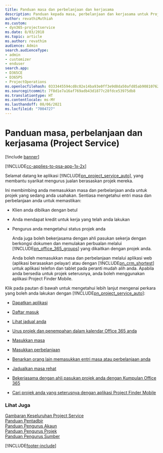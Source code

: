 ```yaml
---
title: Panduan masa dan perbelanjaan dan kerjasama
description: Panduan kepada masa, perbelanjaan dan kerjasama untuk Project Service
author: revathiMuthiah
ms.custom:
- dyn365-projectservice
ms.date: 8/03/2018
ms.topic: article
ms.author: revathim
audience: Admin
search.audienceType:
- admin
- customizer
- enduser
search.app:
- D365CE
- D365PS
- ProjectOperations
ms.openlocfilehash: 0333445594cd8c02e14ba93e0ff3e9d8da50afd85ab90810762c415b53018ccb
ms.sourcegitcommit: 7f8d1e7a16af769adb43d1877c28fdce53975db8
ms.translationtype: HT
ms.contentlocale: ms-MY
ms.lasthandoff: 08/06/2021
ms.locfileid: "7004727"
---
```

# <a name="time-expense-and-collaboration-guide-project-service"></a>Panduan masa, perbelanjaan dan kerjasama (Project Service)

[!include [banner](../includes/psa-now-project-operations.md)]

[!INCLUDE[cc-applies-to-psa-app-1x-2x](../includes/cc-applies-to-psa-app-1x-2x.md)]

Selamat datang ke aplikasi [!INCLUDE[pn_project_service_auto](../includes/pn-project-service-auto.md)], yang membantu syarikat mengurus jualan berasaskan projek mereka. 
  
 Ini membimbing anda memasukkan masa dan perbelanjaan anda untuk projek yang sedang anda usahakan. Sentiasa mengetahui entri masa dan perbelanjaan anda untuk memastikan:  
  
- Klien anda dibilkan dengan betul  
  
- Anda mendapat kredit untuk kerja yang telah anda lakukan  
  
- Pengurus anda mengetahui status projek anda  
  
  Anda juga boleh bekerjasama dengan ahli pasukan sekerja dengan berkongsi dokumen dan memulakan perbualan melalui [!INCLUDE[pn_office_365_groups](../includes/pn-office-365-groups.md)] yang dikaitkan dengan projek anda.  
  
  Anda boleh memasukkan masa dan perbelanjaan melalui aplikasi web (aplikasi berasaskan pelayar) atau dengan [!INCLUDE[pn_crm_shortest](../includes/pn-crm-shortest.md)] untuk aplikasi telefon dan tablet pada peranti mudah alih anda. Apabila anda bersedia untuk projek seterusnya, anda boleh menggunakan aplikasi Project Finder Mobile.  
  
Klik pada pautan di bawah untuk mengetahui lebih lanjut mengenai perkara yang boleh anda lakukan dengan [!INCLUDE[pn_project_service_auto](../includes/pn-project-service-auto.md)]:  
  
-   [Dapatkan aplikasi](../psa/get-apps.md)  
  
-   [Daftar masuk](../psa/sign-in.md)  
  
-   [Lihat jadual anda](../psa/view-schedule.md)  
  
-   [Urus projek dan penempahan dalam kalendar Office 365 anda](../psa/manage-project-bookings-office-365-calendar.md)  
  
-   [Masukkan masa](../psa/enter-time.md)  
  
-   [Masukkan perbelanjaan](../psa/enter-expenses.md)  
  
-   [Benarkan orang lain memasukkan entri masa atau perbelanjaan anda](../psa/allow-someone-else-enter-time-entry-expense.md)  
  
-   [Jadualkan masa rehat](../psa/schedule-time-off.md)  
  
-   [Bekerjasama dengan ahli pasukan projek anda dengan Kumpulan Office 365](../psa/collaborate-project-team-members-office-365-groups.md)  
  
-   [Cari projek anda yang seterusnya dengan aplikasi Project Finder Mobile](../psa/find-next-project-finder-mobile-app.md)  
  
### <a name="see-also"></a>Lihat Juga  
 [Gambaran Keseluruhan Project Service](../psa/overview.md)   
 [Panduan Pentadbir](../psa/admin-guide.md)   
 [Panduan Pengurus Akaun](../psa/account-manager-guide.md)   
 [Panduan Pengurus Projek](../psa/project-manager-guide.md)   
 [Panduan Pengurus Sumber](../psa/resource-manager-guide.md)   


[!INCLUDE[footer-include](../includes/footer-banner.md)]